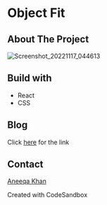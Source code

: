 # Object Fit

## About The Project
![Screenshot_20221117_044613](https://user-images.githubusercontent.com/38748274/202438291-118652a8-9388-4881-88e8-9bed3e50716e.png)

## Build with
- React
- CSS

## Blog 
Click [here](https://dev.to/aneeqakhan/what-does-object-fit-property-do-pg0) for the link

## Contact
[Aneeqa Khan](https://twitter.com/Aneeqa_Khan25)

Created with CodeSandbox
